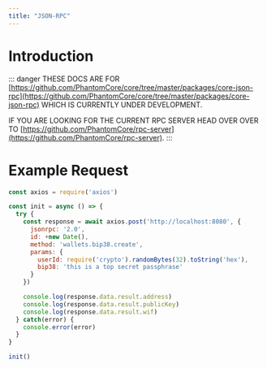 ```yaml
---
title: "JSON-RPC"
---
```


# Introduction

::: danger
THESE DOCS ARE FOR [https://github.com/PhantomCore/core/tree/master/packages/core-json-rpc](https://github.com/PhantomCore/core/tree/master/packages/core-json-rpc) WHICH IS CURRENTLY UNDER DEVELOPMENT.

IF YOU ARE LOOKING FOR THE CURRENT RPC SERVER HEAD OVER OVER TO [https://github.com/PhantomCore/rpc-server](https://github.com/PhantomCore/rpc-server).
:::

# Example Request

```js
const axios = require('axios')

const init = async () => {
  try {
    const response = await axios.post('http://localhost:8080', {
      jsonrpc: '2.0',
      id: +new Date(),
      method: 'wallets.bip38.create',
      params: {
        userId: require('crypto').randomBytes(32).toString('hex'),
        bip38: 'this is a top secret passphrase'
      }
    })

    console.log(response.data.result.address)
    console.log(response.data.result.publicKey)
    console.log(response.data.result.wif)
  } catch(error) {
    console.error(error)
  }
}

init()
```

